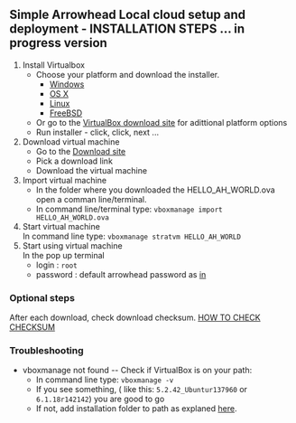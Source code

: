 ## Simple Arrowhead Local cloud setup and deployment - INSTALLATION STEPS ... in progress version
1) Install Virtualbox
   - Choose your platform and download the installer.
      - [Windows](https://download.virtualbox.org/virtualbox/6.1.18/VirtualBox-6.1.18-142142-Win.exe)
      - [OS X](https://download.virtualbox.org/virtualbox/6.1.18/VirtualBox-6.1.18-142142-OSX.dmg)
      - [Linux](https://www.virtualbox.org/wiki/Linux_Downloads)
      - [FreeBSD](https://docs.freebsd.org/en_US.ISO8859-1/books/handbook/virtualization-host-virtualbox.html)
   - Or go to the [VirtualBox download site](https://www.virtualbox.org/wiki/Downloads) for adittional platform options
   - Run installer - click, click, next ...
2) Download virtual machine <br />
   - Go to the [Download site](https://github.com/MaGaMeGa/helloVM)
   - Pick a download link
   - Download the virtual machine
3) Import virtual machine <br />
   - In the folder where you downloaded the HELLO_AH_WORLD.ova open a comman line/terminal.
   - In command line/terminal type: `vboxmanage import HELLO_AH_WORLD.ova`
4) Start virtual machine <br />
  In command line type: `vboxmanage stratvm HELLO_AH_WORLD`
5) Start using virtual machine <br />
    In the pop up terminal 
    - login : `root`
    - password : default arrowhead password as [in](https://github.com/eclipse-arrowhead/core-java-spring#certificates)

### Optional steps
After each download, check download checksum. [HOW TO CHECK CHECKSUM](https://duckduckgo.com/?t=canonical&q=verifiy+download+checksum&ia=web)

### Troubleshooting
- vboxmanage not found
   --  Check if VirtualBox is on your path:<br />
   - In command line type: `vboxmanage -v`
   - If you see something, ( like this: `5.2.42_Ubuntur137960` or `6.1.18r142142`) you are good to go
   - If not, add installation folder to path as explaned [here](https://stackoverflow.com/questions/44272416/how-to-add-a-folder-to-path-environment-variable-in-windows-10-with-screensho).
